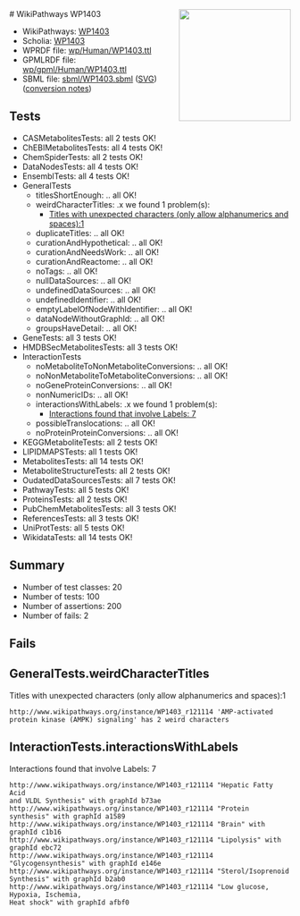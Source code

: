 <img style="float: right; width: 200px" src="../logo.png" />
# WikiPathways WP1403

* WikiPathways: [WP1403](https://identifiers.org/wikipathways:WP1403)
* Scholia: [WP1403](https://scholia.toolforge.org/wikipathways/WP1403)
* WPRDF file: [wp/Human/WP1403.ttl](../wp/Human/WP1403.ttl)
* GPMLRDF file: [wp/gpml/Human/WP1403.ttl](../wp/gpml/Human/WP1403.ttl)
* SBML file: [sbml/WP1403.sbml](../sbml/WP1403.sbml) ([SVG](../sbml/WP1403.svg)) ([conversion notes](../sbml/WP1403.txt))

## Tests
* CASMetabolitesTests: all 2 tests OK!
* ChEBIMetabolitesTests: all 4 tests OK!
* ChemSpiderTests: all 2 tests OK!
* DataNodesTests: all 4 tests OK!
* EnsemblTests: all 4 tests OK!
* GeneralTests
    * titlesShortEnough: .. all OK!
    * weirdCharacterTitles: .x we found 1 problem(s):
        * [Titles with unexpected characters (only allow alphanumerics and spaces):1](#fda87b3f)
    * duplicateTitles: .. all OK!
    * curationAndHypothetical: .. all OK!
    * curationAndNeedsWork: .. all OK!
    * curationAndReactome: .. all OK!
    * noTags: .. all OK!
    * nullDataSources: .. all OK!
    * undefinedDataSources: .. all OK!
    * undefinedIdentifier: .. all OK!
    * emptyLabelOfNodeWithIdentifier: .. all OK!
    * dataNodeWithoutGraphId: .. all OK!
    * groupsHaveDetail: .. all OK!
* GeneTests: all 3 tests OK!
* HMDBSecMetabolitesTests: all 3 tests OK!
* InteractionTests
    * noMetaboliteToNonMetaboliteConversions: .. all OK!
    * noNonMetaboliteToMetaboliteConversions: .. all OK!
    * noGeneProteinConversions: .. all OK!
    * nonNumericIDs: .. all OK!
    * interactionsWithLabels: .x we found 1 problem(s):
        * [Interactions found that involve Labels: 7](#630d267e)
    * possibleTranslocations: .. all OK!
    * noProteinProteinConversions: .. all OK!
* KEGGMetaboliteTests: all 2 tests OK!
* LIPIDMAPSTests: all 1 tests OK!
* MetabolitesTests: all 14 tests OK!
* MetaboliteStructureTests: all 2 tests OK!
* OudatedDataSourcesTests: all 7 tests OK!
* PathwayTests: all 5 tests OK!
* ProteinsTests: all 2 tests OK!
* PubChemMetabolitesTests: all 3 tests OK!
* ReferencesTests: all 3 tests OK!
* UniProtTests: all 5 tests OK!
* WikidataTests: all 14 tests OK!


## Summary

* Number of test classes: 20
* Number of tests: 100
* Number of assertions: 200
* Number of fails: 2

## Fails

<a name="fda87b3f" />

## GeneralTests.weirdCharacterTitles

Titles with unexpected characters (only allow alphanumerics and spaces):1
```
http://www.wikipathways.org/instance/WP1403_r121114 'AMP-activated protein kinase (AMPK) signaling' has 2 weird characters
```

<a name="630d267e" />

## InteractionTests.interactionsWithLabels

Interactions found that involve Labels: 7
```
http://www.wikipathways.org/instance/WP1403_r121114 "Hepatic Fatty Acid
and VLDL Synthesis" with graphId b73ae
http://www.wikipathways.org/instance/WP1403_r121114 "Protein synthesis" with graphId a1589
http://www.wikipathways.org/instance/WP1403_r121114 "Brain" with graphId c1b16
http://www.wikipathways.org/instance/WP1403_r121114 "Lipolysis" with graphId ebc72
http://www.wikipathways.org/instance/WP1403_r121114 "Glycogensynthesis" with graphId e146e
http://www.wikipathways.org/instance/WP1403_r121114 "Sterol/Isoprenoid
Synthesis" with graphId b2ab0
http://www.wikipathways.org/instance/WP1403_r121114 "Low glucose,
Hypoxia, Ischemia,
Heat shock" with graphId afbf0
```

